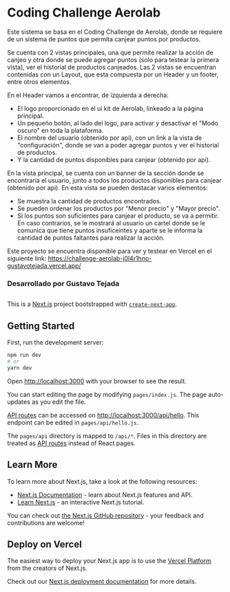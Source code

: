 # Coding Challenge Aerolab

Este sistema se basa en el Coding Challenge de Aerolab, donde se requiere de un sistema de puntos que permita canjear puntos por productos.

Se cuenta con 2 vistas principales, una que permite realizar la acción de canjeo y otra donde se puede agregar puntos (solo para testear la primera vista), ver el historial de productos canjeados.
Las 2 vistas se encuentran contenidas con un Layout, que esta compuesta por un Header y un footer, entre otros elementos.

En el Header vamos a encontrar, de izquierda a derecha:
- El logo proporcionado en el ui kit de Aerolab, linkeado a la página principal.
- Un pequeño botón, al lado del logo, para activar y desactivar el "Modo oscuro" en toda la plataforma.
- El nombre del usuario (obtenido por api), con un link a la vista de "configuración", donde se van a poder agregar puntos y ver el historial de productos.
- Y la cantidad de puntos disponibles para canjear (obtenido por api).

En la vista principal, se cuenta con un banner de la sección donde se encontraría el usuario, junto a todos los productos disponibles para canjear (obtenido por api).
En esta vista se pueden destacar varios elementos:
- Se muestra la cantidad de productos encontrados.
- Se pueden ordenar los productos por "Menor precio" y "Mayor precio".
- Si los puntos son suficientes para canjear el producto, se va a permitir. En caso contrarios, se le mostrará al usuario un cartel donde se le comunica que tiene puntos insuficeintes y aparte se le informa la cantidad de puntos faltantes para realizar la acción.

Este proyecto se encuentra disponible para ver y testear en Vercel en el siguiente link: 
https://challenge-aerolab-j0l4r1hno-gustavotejada.vercel.app/
### Desarrollado por Gustavo Tejada

##

This is a [Next.js](https://nextjs.org/) project bootstrapped with [`create-next-app`](https://github.com/vercel/next.js/tree/canary/packages/create-next-app).

## Getting Started

First, run the development server:

```bash
npm run dev
# or
yarn dev
```

Open [http://localhost:3000](http://localhost:3000) with your browser to see the result.

You can start editing the page by modifying `pages/index.js`. The page auto-updates as you edit the file.

[API routes](https://nextjs.org/docs/api-routes/introduction) can be accessed on [http://localhost:3000/api/hello](http://localhost:3000/api/hello). This endpoint can be edited in `pages/api/hello.js`.

The `pages/api` directory is mapped to `/api/*`. Files in this directory are treated as [API routes](https://nextjs.org/docs/api-routes/introduction) instead of React pages.

## Learn More

To learn more about Next.js, take a look at the following resources:

- [Next.js Documentation](https://nextjs.org/docs) - learn about Next.js features and API.
- [Learn Next.js](https://nextjs.org/learn) - an interactive Next.js tutorial.

You can check out [the Next.js GitHub repository](https://github.com/vercel/next.js/) - your feedback and contributions are welcome!

## Deploy on Vercel

The easiest way to deploy your Next.js app is to use the [Vercel Platform](https://vercel.com/new?utm_medium=default-template&filter=next.js&utm_source=create-next-app&utm_campaign=create-next-app-readme) from the creators of Next.js.

Check out our [Next.js deployment documentation](https://nextjs.org/docs/deployment) for more details.
